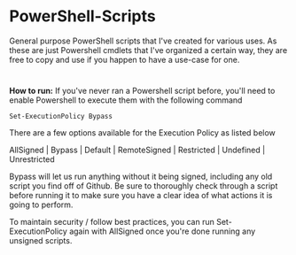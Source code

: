 # PowerShell-Scripts
General purpose PowerShell scripts that I've created for various uses.
As these are just Powershell cmdlets that I've organized a certain way, they are free to copy and use if you happen to have a use-case for one.
#
<b>How to run:</b>
If you've never ran a Powershell script before, you'll need to enable Powershell to execute them with the following command
```
Set-ExecutionPolicy Bypass
```
There are a few options available for the Execution Policy as listed below

AllSigned |
Bypass |
Default |
RemoteSigned |
Restricted |
Undefined |
Unrestricted

Bypass will let us run anything without it being signed, including any old script you find off of Github. Be sure to thoroughly check through a script before running it to make sure you have a clear idea of what actions it is going to perform.

To maintain security / follow best practices, you can run Set-ExecutionPolicy again with AllSigned once you're done running any unsigned scripts.

